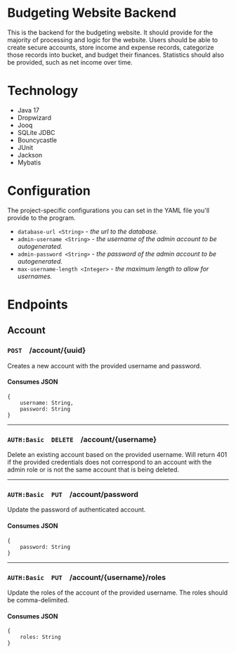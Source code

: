 # Budgeting Website Backend
This is the backend for the budgeting website. It should provide for the majority of processing and logic for the website. Users should be able to create secure accounts, store income and expense records, categorize those records into bucket, and budget their finances. Statistics should also be provided, such as net income over time.

# Technology
- Java 17
- Dropwizard
- Jooq
- SQLite JDBC
- Bouncycastle
- JUnit
- Jackson
- Mybatis

# Configuration
The project-specific configurations you can set in the YAML file you'll provide to the program.

- `database-url <String>` - _the url to the database._
- `admin-username <String>` - _the username of the admin account to be autogenerated._
- `admin-password <String>` - _the password of the admin account to be autogenerated._
- `max-username-length <Integer>` - _the maximum length to allow for usernames._

# Endpoints

## Account

### `POST`&emsp;/account/{uuid}
Creates a new account with the provided username and password.

#### Consumes JSON
```
{
	username: String,
	password: String
}
```
---

### `AUTH:Basic`&emsp;`DELETE`&emsp;/account/{username}
Delete an existing account based on the provided username. Will return 401 if the provided credentials does not correspond to an account with the admin role or is not the same account that is being deleted.

---
### `AUTH:Basic`&emsp;`PUT`&emsp;/account/password
Update the password of authenticated account. 

#### Consumes JSON
```
{
	password: String
}
```
---

### `AUTH:Basic`&emsp;`PUT`&emsp;/account/{username}/roles
Update the roles of the account of the provided username. The roles should be comma-delimited.

#### Consumes JSON
```
{
	roles: String
}
```
